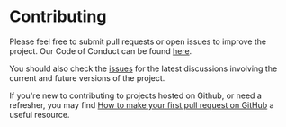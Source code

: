 # Contributing

Please feel free to submit pull requests or open issues to improve the project. Our Code of Conduct can be found [here](CODE_OF_CONDUCT.md).

You should also check the [issues](https://github.com/bhdicaire/macSetup/issues)
for the latest discussions involving the current and future versions of the project.

If you're new to contributing to projects hosted on Github, or need a refresher, you may find [How to make your first pull request on GitHub](https://www.freecodecamp.org/news/how-to-make-your-first-pull-request-on-github-3/) a useful resource.
